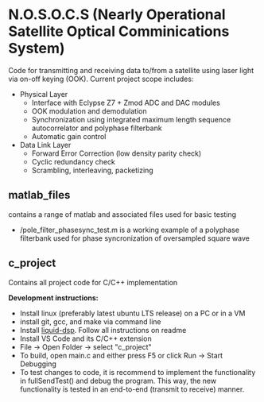 # N.O.S.O.C.S (Nearly Operational Satellite Optical Comminications System)
Code for transmitting and receiving data to/from a satellite using laser light via on-off keying (OOK). Current project scope includes:
* Physical Layer
  * Interface with Eclypse Z7 + Zmod ADC and DAC modules
  * OOK modulation and demodulation
  * Synchronization using integrated maximum length sequence autocorrelator and polyphase filterbank
  * Automatic gain control
* Data Link Layer
  * Forward Error Correction (low density parity check)
  * Cyclic redundancy check
  * Scrambling, interleaving, packetizing

## matlab_files
contains a range of matlab and associated files used for basic testing
* /pole_filter_phasesync_test.m is a working example of a polyphase filterbank used for phase syncronization of oversampled square wave

## c_project
Contains all project code for C/C++ implementation

**Development instructions:**
* Install linux (preferably latest ubuntu LTS release) on a PC or in a VM
* install git, gcc, and make via command line
* Install [liquid-dsp]. Follow all instructions on readme
* Install VS Code and its C/C++ extension
* File -> Open Folder -> select "c_project"
* To build, open main.c and either press F5 or click Run -> Start Debugging
* To test changes to code, it is recommend to implement the functionality in fullSendTest() and debug the program. This way, the new functionality is tested in an end-to-end (transmit to receive) manner.

[liquid-dsp]: https://github.com/jgaeddert/liquid-dsp
